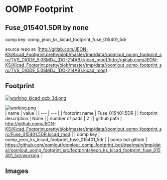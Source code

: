 # OOMP Footprint  
## Fuse_015401.5DR  by none  
  
oomp key: oomp_jeon_ks_kicad_footprint_fuse_015401_5dr  
  
source repo at: [http://gitlab.com/JEON-KS/Kicad_Footprint.pretty/blob/master/tmp/data//oomlout_oomp_footprint_src/TVS_DIODE_5.0SMDJ_(DO-214AB).kicad_mod](http://gitlab.com/JEON-KS/Kicad_Footprint.pretty/blob/master/tmp/data//oomlout_oomp_footprint_src/TVS_DIODE_5.0SMDJ_(DO-214AB).kicad_mod)  
## Footprint  
  
[![working_kicad_pcb_3d.png](working_kicad_pcb_3d_600.png)](working_kicad_pcb_3d.png)  
  
[![working.png](working_600.png)](working.png)  
| name | value | 
| --- | --- | 
| footprint name | Fuse_015401.5DR | 
| footprint description | None | 
| number of pads | 2 | 
| github path | http://github.com/JEON-KS/Kicad_Footprint.pretty/blob/master/tmp/data//oomlout_oomp_footprint_src/Fuse_015401.5DR.kicad_mod | 
| oomp key | oomp_jeon_ks_kicad_footprint_fuse_015401_5dr | 
| oomp bot github | https://github.com/oomlout/oomlout_oomp_footprint_bot/tree/main/tmp/data//oomlout_oomp_footprint_src/footprints/jeon_ks_kicad_footprint_fuse_015401_5dr/working | 
## Images  
